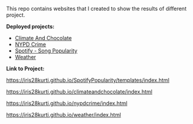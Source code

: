 This repo contains websites that I created to show the results of different project.

**Deployed projects:**
* [Climate And Chocolate](https://iris28kurti.github.io/climateandchocolate/index.html)
* [NYPD Crime](https://iris28kurti.github.io/nypdcrime/index.html)
* [Spotify - Song Popularity](https://iris28kurti.github.io/SpotifyPopularity/index.html)
* [Weather](https://iris28kurti.github.io/weather/index.html)


**Link to Project:**

https://iris28kurti.github.io/SpotifyPopularity/templates/index.html

https://iris28kurti.github.io/climateandchocolate/index.html

https://iris28kurti.github.io/nypdcrime/index.html

https://iris28kurti.github.io/weather/index.html

